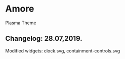 # Amore
Plasma Theme

Changelog: 28.07,2019.
---------------------

Modified widgets: clock.svg,  containment-controls.svg
